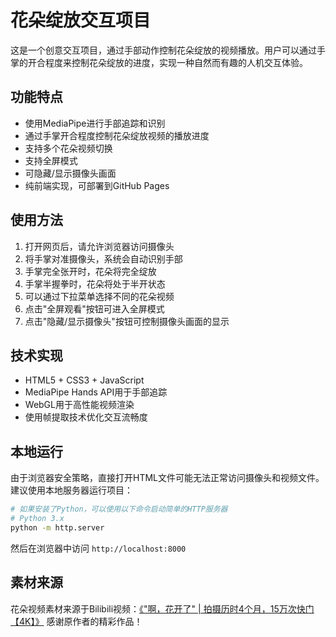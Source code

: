 # 花朵绽放交互项目

这是一个创意交互项目，通过手部动作控制花朵绽放的视频播放。用户可以通过手掌的开合程度来控制花朵绽放的进度，实现一种自然而有趣的人机交互体验。

## 功能特点

- 使用MediaPipe进行手部追踪和识别
- 通过手掌开合程度控制花朵绽放视频的播放进度
- 支持多个花朵视频切换
- 支持全屏模式
- 可隐藏/显示摄像头画面
- 纯前端实现，可部署到GitHub Pages

## 使用方法

1. 打开网页后，请允许浏览器访问摄像头
2. 将手掌对准摄像头，系统会自动识别手部
3. 手掌完全张开时，花朵将完全绽放
4. 手掌半握拳时，花朵将处于半开状态
5. 可以通过下拉菜单选择不同的花朵视频
6. 点击"全屏观看"按钮可进入全屏模式
7. 点击"隐藏/显示摄像头"按钮可控制摄像头画面的显示

## 技术实现

- HTML5 + CSS3 + JavaScript
- MediaPipe Hands API用于手部追踪
- WebGL用于高性能视频渲染
- 使用帧提取技术优化交互流畅度

## 本地运行

由于浏览器安全策略，直接打开HTML文件可能无法正常访问摄像头和视频文件。建议使用本地服务器运行项目：

```bash
# 如果安装了Python，可以使用以下命令启动简单的HTTP服务器
# Python 3.x
python -m http.server
```

然后在浏览器中访问 `http://localhost:8000`

## 素材来源

花朵视频素材来源于Bilibili视频：[《"啊，花开了" | 拍摄历时4个月，15万次快门【4K】》](https://www.bilibili.com/video/BV1wg411g7xL/)
感谢原作者的精彩作品！
